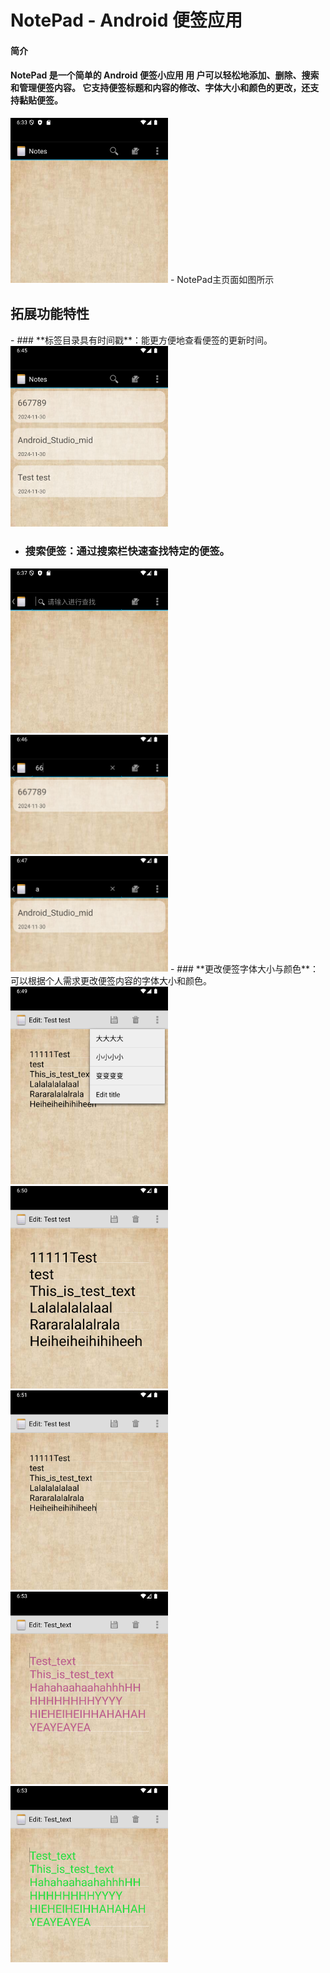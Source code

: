 # NotePad - Android 便签应用
<h4>简介</h4>
<h4>NotePad 是一个简单的 Android 便签小应用
用 户可以轻松地添加、删除、搜索和管理便签内容。
它支持便签标题和内容的修改、字体大小和颜色的更改，还支持黏贴便签。
</h4>
<img src="png/img.png" width="50%"/>
- NotePad主页面如图所示
<h2>拓展功能特性 </h2>
- ### **标签目录具有时间戳**：能更方便地查看便签的更新时间。
<img src="png/img_2.png" width="50%"/>    


- ### **搜索便签**：通过搜索栏快速查找特定的便签。
<img src="png/img_1.png" width="50%"/>    
<img src="png/img_3.png" width="50%"/>    
<img src="png/img_4.png" width="50%"/>    
- ### **更改便签字体大小与颜色**：可以根据个人需求更改便签内容的字体大小和颜色。
<img src="png/img_5.png" width="50%"/>    
<img src="png/img_6.png" width="50%"/>    
<img src="png/img_7.png" width="50%"/>    
<img src="png/img_8.png" width="50%"/>    
<img src="png/img_9.png" width="50%"/>    
